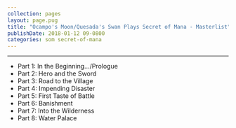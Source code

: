 ```yaml
---
collection: pages
layout: page.pug
title: "Ocampo's Moon/Quesada's Swan Plays Secret of Mana - Masterlist"
publishDate: 2018-01-12 09-0800
categories: som secret-of-mana
---
```


---
<ul class="masterlink-wrapper">
	<li>Part 1: In the Beginning.../Prologue</li>
	<li>Part 2: Hero and the Sword</li>
	<li>Part 3: Road to the Village</li>
	<li>Part 4: Impending Disaster</li>
	<li>Part 5: First Taste of Battle</li>
	<li>Part 6: Banishment</li>
	<li>Part 7: Into the Wilderness</li>
	<li>Part 8: Water Palace</li>
</ul>